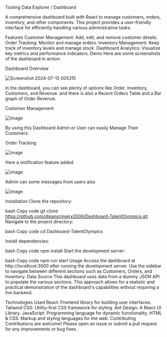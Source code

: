 Tooling Data Explorer / Dashboard


A comprehensive dashboard built with React to manage customers, orders, inventory, and other components. This project provides a user-friendly interface for efficiently handling various administrative tasks.

Features
Customer Management: Add, edit, and remove customer details.
Order Tracking: Monitor and manage orders.
Inventory Management: Keep track of inventory levels and manage stock.
Dashboard Analytics: Visualize key metrics and performance indicators.
Demo
Here are some screenshots of the dashboard in action:


Dashboard Overview

![Screenshot 2024-07-15 005315](https://github.com/user-attachments/assets/3c08d59d-a275-4bc6-8fcd-73ff0ab9c956)

In the dashboard, you can see plenty of options like Order, Inventory, Customers, and Revenue.
and there is also a Recent Orders Table and a Bar graph of Order Revenue.

Customer Management

![image](https://github.com/user-attachments/assets/cf17ab50-576a-4b51-8af4-4197953517d9)

By using this Dashboard Admin or User can easily Manage Their Customers.

Order Tracking

![image](https://github.com/user-attachments/assets/44c2a35f-899e-43be-af30-4df6e55b23ed)

Here a notification feature added

![image](https://github.com/user-attachments/assets/6f4bae0d-45be-4916-ab56-1648ac7a5c27)

Admin can some messages from users also

![image](https://github.com/user-attachments/assets/143fd753-f7a2-4222-9fad-7c210d9b8fcc)

Installation
Clone the repository:

bash
Copy code
git clone https://github.com/dipansrimany2006/Dashboard-TalentOlympics.git
Navigate to the project directory:

bash
Copy code
cd Dashboard-TalentOlympics


Install dependencies:

bash
Copy code
npm install
Start the development server:

bash
Copy code
npm run start
Usage
Access the dashboard at http://localhost:3000 after running the development server.
Use the sidebar to navigate between different sections such as Customers, Orders, and Inventory.
Data Source
This dashboard uses data from a dummy JSON API to populate the various sections. This approach allows for a realistic and practical demonstration of the dashboard's capabilities without requiring a live backend.

Technologies Used
React: Frontend library for building user interfaces.
Tailwind CSS: Utility-first CSS framework for styling.
Ant Design: A React UI Library.
JavaScript: Programming language for dynamic functionality.
HTML & CSS: Markup and styling languages for the web.
Contributing
Contributions are welcome! Please open an issue or submit a pull request for any improvements or bug fixes.
